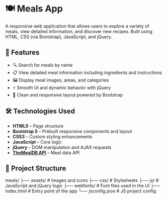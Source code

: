 # 🍽️ Meals App

A responsive web application that allows users to explore a variety of meals, view detailed information, and discover new recipes. Built using HTML, CSS (via Bootstrap), JavaScript, and jQuery.

## 🌟 Features

- 🔍 Search for meals by name
- 📋 View detailed meal information including ingredients and instructions
- 🖼️ Display meal images, areas, and categories
- ⚡ Smooth UI and dynamic behavior with jQuery
- 🎨 Clean and responsive layout powered by Bootstrap

## 🛠️ Technologies Used

- **HTML5** – Page structure
- **Bootstrap 5** – Prebuilt responsive components and layout
- **CSS3** – Custom styling enhancements
- **JavaScript** – Core logic
- **jQuery** – DOM manipulation and AJAX requests
- **[TheMealDB API](https://www.themealdb.com/api.php)** – Meal data API

## 📁 Project Structure

meals/
├── assets/ # Images and icons
├── css/ # Stylesheets
├── js/ # JavaScript and jQuery logic
├── webfonts/ # Font files used in the UI
├── index.html # Entry point of the app
└── jsconfig.json # JS project config
